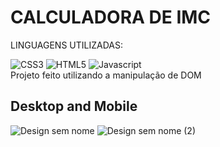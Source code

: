 # CALCULADORA DE IMC
LINGUAGENS UTILIZADAS:
<br>

![CSS3](https://img.shields.io/badge/css3-%231572B6.svg?style=for-the-badge&logo=css3&logoColor=white) 
![HTML5](https://img.shields.io/badge/html5-%23E34F26.svg?style=for-the-badge&logo=html5&logoColor=white)
![Javascript](https://img.shields.io/badge/JavaScript-F7DF1E?style=for-the-badge&logo=javascript&logoColor=black)<br>
Projeto feito utilizando a manipulação de DOM

## Desktop and Mobile
![Design sem nome](https://github.com/JoseDaniloS/JoseDaniloS/assets/154340363/bf53abc1-6f9a-4d9c-b8d1-809b62eba077)
![Design sem nome (2)](https://github.com/JoseDaniloS/JoseDaniloS/assets/154340363/eceb2d54-5670-4042-8889-d2671ee43350)

